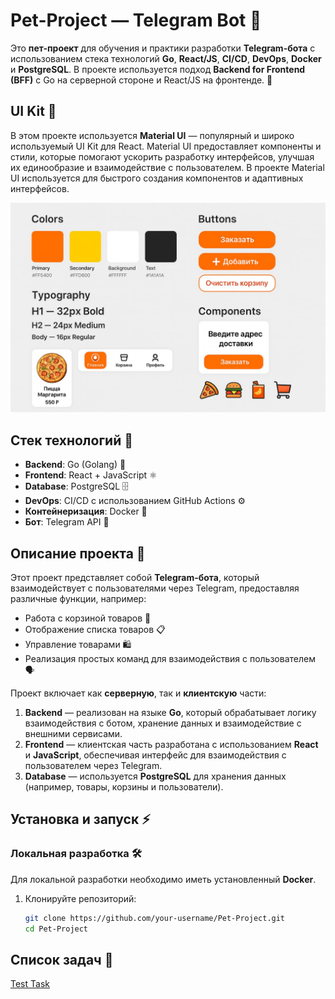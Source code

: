 # Pet-Project — Telegram Bot 🤖

Это **пет-проект** для обучения и практики разработки **Telegram-бота** с использованием стека технологий **Go**, **React/JS**, **CI/CD**, **DevOps**, **Docker** и **PostgreSQL**. В проекте используется подход **Backend for Frontend (BFF)** с Go на серверной стороне и React/JS на фронтенде. 🚀

## UI Kit 🎨
В этом проекте используется **Material UI** — популярный и широко используемый UI Kit для React. Material UI предоставляет компоненты и стили, которые помогают ускорить разработку интерфейсов, улучшая их единообразие и взаимодействие с пользователем. В проекте Material UI используется для быстрого создания компонентов и адаптивных интерфейсов.

![UI](assets/image/photo_5452140608232745479_y.jpg)

## Стек технологий 🔧
- **Backend**: Go (Golang) 🦦
- **Frontend**: React + JavaScript ⚛️
- **Database**: PostgreSQL 🗄️
- **DevOps**: CI/CD с использованием GitHub Actions ⚙️
- **Контейнеризация**: Docker 🐳
- **Бот**: Telegram API 📱

## Описание проекта 📝
Этот проект представляет собой **Telegram-бота**, который взаимодействует с пользователями через Telegram, предоставляя различные функции, например:
- Работа с корзиной товаров 🛒
- Отображение списка товаров 📋
- Управление товарами 🛍️
- Реализация простых команд для взаимодействия с пользователем 🗣️

Проект включает как **серверную**, так и **клиентскую** части:
1. **Backend** — реализован на языке **Go**, который обрабатывает логику взаимодействия с ботом, хранение данных и взаимодействие с внешними сервисами.
2. **Frontend** — клиентская часть разработана с использованием **React** и **JavaScript**, обеспечивая интерфейс для взаимодействия с пользователем через Telegram.
3. **Database** — используется **PostgreSQL** для хранения данных (например, товары, корзины и пользователи).

## Установка и запуск ⚡

### Локальная разработка 🛠️
Для локальной разработки необходимо иметь установленный **Docker**.

1. Клонируйте репозиторий:
   ```bash
   git clone https://github.com/your-username/Pet-Project.git
   cd Pet-Project
   
## Список задач 📝
   [Test Task](https://github.com/w37p/Pet-Project/issues/1)
